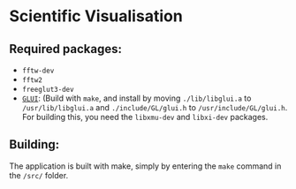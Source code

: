 Scientific Visualisation
========================

Required packages:
------------------
* `fftw-dev`
* `fftw2`
* `freeglut3-dev`
* [`GLUI`](http://sourceforge.net/projects/glui/files/latest/download?source=files): (Build with `make`, and install by moving `./lib/libglui.a` to `/usr/lib/libglui.a` and `./include/GL/glui.h` to `/usr/include/GL/glui.h`. For building this, you need the `libxmu-dev` and `libxi-dev` packages.

Building:
---------
The application is built with make, simply by entering the `make` command in the `/src/` folder.
